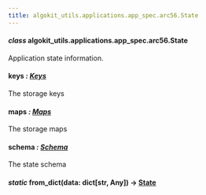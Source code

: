 ```yaml
---
title: algokit_utils.applications.app_spec.arc56.State
---
```


#### _class_ algokit_utils.applications.app_spec.arc56.State

Application state information.

#### keys _: [Keys](#algokit_utils.applications.app_spec.arc56.Keys)_

The storage keys

#### maps _: [Maps](#algokit_utils.applications.app_spec.arc56.Maps)_

The storage maps

#### schema _: [Schema](#algokit_utils.applications.app_spec.arc56.Schema)_

The state schema

#### _static_ from_dict(data: dict[str, Any]) → [State](#algokit_utils.applications.app_spec.arc56.State)
